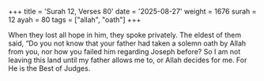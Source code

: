 +++
title = 'Surah 12, Verses 80'
date = '2025-08-27'
weight = 1676
surah = 12
ayah = 80
tags = ["allah", "oath"]
+++

When they lost all hope in him, they spoke privately. The eldest of them said, “Do you not know that your father had taken a solemn oath by Allah from you, nor how you failed him regarding Joseph before? So I am not leaving this land until my father allows me to, or Allah decides for me. For He is the Best of Judges.